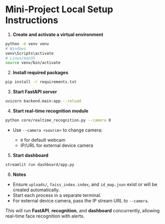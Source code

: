 # Mini-Project Local Setup Instructions

1. **Create and activate a virtual environment**

```bash
python -m venv venv
# Windows
venv\Scripts\activate
# Linux/macOS
source venv/bin/activate
```

2. **Install required packages**

```bash
pip install -r requirements.txt
```

3. **Start FastAPI server**

```bash
uvicorn backend.main:app --reload
```

4. **Start real-time recognition module**

```bash
python core/realtime_recognition.py --camera 0
```

* Use `--camera <source>` to change camera:

  * `0` for default webcam
  * IP/URL for external device camera

5. **Start dashboard**

```bash
streamlit run dashboard/app.py
```

6. **Notes**

* Ensure `uploads/`, `faiss_index.index`, and `id_map.json` exist or will be created automatically.
* Start each process in a separate terminal.
* For external device camera, pass the IP stream URL to `--camera`.

This will run **FastAPI**, **recognition**, and **dashboard** concurrently, allowing real-time face recognition with alerts.
